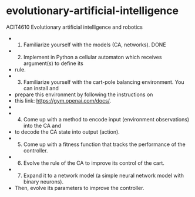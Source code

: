 # evolutionary-artificial-intelligence
ACIT4610 Evolutionary artificial intelligence and robotics

- 1. Familiarize yourself with the models (CA, networks). DONE
- 2. Implement in Python a cellular automaton which receives argument(s) to define its
- rule.
- 3. Familiarize yourself with the cart-pole balancing environment. You can install and
- prepare this environment by following the instructions on
- this link: https://gym.openai.com/docs/.
-
- 4. Come up with a method to encode input (environment observations) into the CA and
- to decode the CA state into output (action).
- 5. Come up with a fitness function that tracks the performance of the controller.
- 6. Evolve the rule of the CA to improve its control of the cart.
- 7. Expand it to a network model (a simple neural network model with binary neurons).
- Then, evolve its parameters to improve the controller.